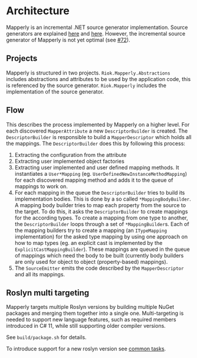 # Architecture

Mapperly is an incremental .NET source generator implementation.
Source generators are explained [here](https://github.com/dotnet/roslyn/blob/main/docs/features/source-generators.cookbook.md)
and [here](https://github.com/dotnet/roslyn/blob/main/docs/features/incremental-generators.md).
However, the incremental source generator of Mapperly is not yet optimal (see [#72](https://github.com/riok/mapperly/issues/72)).

## Projects

Mapperly is structured in two projects.
`Riok.Mapperly.Abstractions` includes abstractions and attributes to be used by the application code,
this is referenced by the source generator.
`Riok.Mapperly` includes the implementation of the source generator.

## Flow

This describes the process implemented by Mapperly on a higher level.
For each discovered `MapperAttribute` a new `DescriptorBuilder` is created.
The `DescriptorBuilder` is responsible to build a `MapperDescriptor` which holds all the mappings.
The `DescriptorBuilder` does this by following this process:

1. Extracting the configuration from the attribute
2. Extracting user implemented object factories
3. Extracting user implemented and user defined mapping methods.
   It instantiates a `User*Mapping` (eg. `UserDefinedNewInstanceMethodMapping`) for each discovered mapping method and adds it to the queue of mappings to work on.
4. For each mapping in the queue the `DescriptorBuilder` tries to build its implementation bodies.
   This is done by a so called `*MappingBodyBuilder`.
   A mapping body builder tries to map each property from the source to the target.
   To do this, it asks the `DescriptorBuilder` to create mappings for the according types.
   To create a mapping from one type to another, the `DescriptorBuilder` loops through a set of `*MappingBuilder`s.
   Each of the mapping builders try to create a mapping (an `ITypeMapping` implementation) for the asked type mapping by using
   one approach on how to map types (eg. an explicit cast is implemented by the `ExplicitCastMappingBuilder`).
   These mappings are queued in the queue of mappings which need the body to be built (currently body builders are only used for object to object (property-based) mappings).
5. The `SourceEmitter` emits the code described by the `MapperDescriptor` and all its mappings.

## Roslyn multi targeting

Mapperly targets multiple Roslyn versions by building multiple NuGet packages
and merging them together into a single one.
Multi-targeting is needed to support new language features,
such as required members introduced in C# 11,
while still supporting older compiler versions.

See `build/package.sh` for details.

To introduce support for a new roslyn version see [common tasks](05-common-tasks.md#add-support-for-a-new-roslyn-version).

